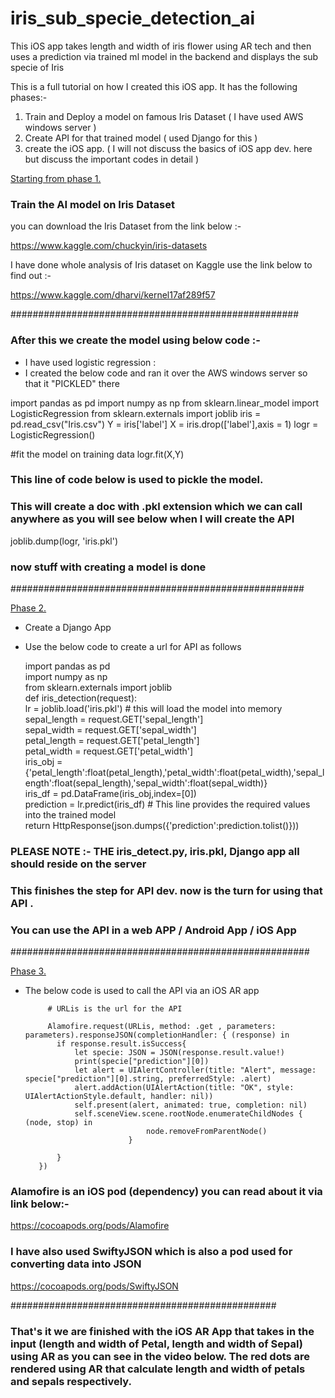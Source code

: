 # iris_sub_specie_detection_ai
This iOS app takes length and width of iris flower using AR tech and then uses a prediction via trained ml model in the backend and displays the sub specie of Iris


This is a full tutorial on how I created this iOS app. It has the following phases:- <br>
1. Train and Deploy a model on famous Iris Dataset ( I have used AWS windows server ) <br>
2. Create API for that trained model ( used Django for this ) <br>
3. create the iOS app. ( I will not discuss the basics of iOS app dev. here but discuss the important codes in detail ) <br>

<u>Starting from phase 1.</u> <br>
 
### Train the AI model on Iris Dataset

you can download the Iris Dataset from the link below :- <br>

https://www.kaggle.com/chuckyin/iris-datasets

I have done whole analysis of Iris dataset on Kaggle use the link below to find out :- <br>

https://www.kaggle.com/dharvi/kernel17af289f57

####################################################

### After this we create the model using below code :-
  - I have used logistic regression :
  - I created the below code and ran it over the AWS windows server so that it "PICKLED" there <br>
  
import pandas as pd
import numpy as np
from sklearn.linear_model import LogisticRegression
from sklearn.externals import joblib
iris = pd.read_csv("Iris.csv")
Y = iris['label']
X = iris.drop(['label'],axis = 1)
logr = LogisticRegression()

#fit the model on training data
logr.fit(X,Y)

### This line of code below is used to pickle the model.
### This will create a doc with .pkl extension which we can call anywhere as you will see below when I will create the API
joblib.dump(logr, 'iris.pkl')

### now stuff with creating a model is done
#####################################################

<u> Phase 2. </u>

  - Create a Django App
  - Use the below code to create a url for API as follows
  
    import pandas as pd <br>
    import numpy as np  <br>
    from sklearn.externals import joblib <br>
   def iris_detection(request): <br>
      lr = joblib.load('iris.pkl') # this will load the model into memory <br>
      sepal_length = request.GET['sepal_length'] <br>
      sepal_width = request.GET['sepal_width']  <br>
      petal_length = request.GET['petal_length']  <br>
      petal_width = request.GET['petal_width']  <br>
      iris_obj =       {'petal_length':float(petal_length),'petal_width':float(petal_width),'sepal_length':float(sepal_length),'sepal_width':float(sepal_width)} <br>
      iris_df = pd.DataFrame(iris_obj,index=[0])  <br>
      prediction = lr.predict(iris_df) # This line provides the required values into the trained model  <br>
      return HttpResponse(json.dumps({'prediction':prediction.tolist()}))  <br>
    
  ### PLEASE NOTE :- THE iris_detect.py, iris.pkl, Django app all should reside on the server
  
  ### This finishes the step for API dev. now is the turn for using that API .
  
  ### You can use the API in a web APP / Android App / iOS App
######################################################
    
  <u> Phase 3. </u>
  
   - The below code is used to call the API via an iOS AR app
   
              # URLis is the url for the API
              
              Alamofire.request(URLis, method: .get , parameters: parameters).responseJSON(completionHandler: { (response) in
                if response.result.isSuccess{
                    let specie: JSON = JSON(response.result.value!)
                    print(specie["prediction"][0])
                    let alert = UIAlertController(title: "Alert", message: specie["prediction"][0].string, preferredStyle: .alert)
                    alert.addAction(UIAlertAction(title: "OK", style: UIAlertActionStyle.default, handler: nil))
                    self.present(alert, animated: true, completion: nil)
                    self.sceneView.scene.rootNode.enumerateChildNodes { (node, stop) in
                                    node.removeFromParentNode()
                                }
                    
                }
            })
            
  ### Alamofire is an iOS pod (dependency) you can read about it via link below:-
  
  https://cocoapods.org/pods/Alamofire
  
  ### I have also used SwiftyJSON which is also a pod used for converting data into JSON
  
  https://cocoapods.org/pods/SwiftyJSON
 
 
 ################################################
 
 ### That's it we are finished with the iOS AR App that takes in the input (length and width of Petal, length and width of Sepal) using AR as you can see in the video below. The red dots are rendered using AR that calculate length and width of petals and sepals respectively.
 
 
 
 

